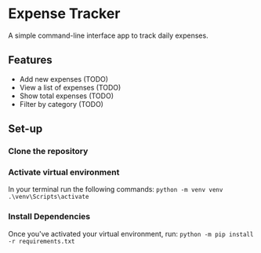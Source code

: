 # Expense Tracker
A simple command-line interface app to track daily expenses. 

## Features
- Add new expenses (TODO)
- View a list of expenses (TODO)
- Show total expenses (TODO)
- Filter by category (TODO)

## Set-up
### Clone the repository

### Activate virtual environment
In your terminal run the following commands:
```python -m venv venv```
```.\venv\Scripts\activate```
### Install Dependencies
Once you've activated your virtual environment, run:
```python -m pip install -r requirements.txt```

